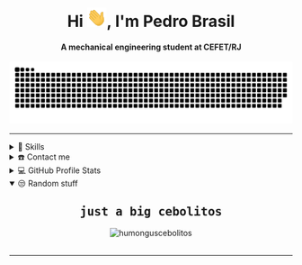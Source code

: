 <div align="center">
<h1 align="center">Hi <img width="35" src="https://github.com/1999AZZAR/1999AZZAR/blob/main/resources/img/waving.gif">, I'm Pedro Brasil</h1>
<h4 align="center">A mechanical engineering student at CEFET/RJ</h4>
</div>

<div align="center">
  <a href="https://1999azzar.github.io/1999AZZAR/">
  <img  src="https://github.com/1999AZZAR/1999AZZAR/blob/main/resources/img/grid-snake.svg"
       alt="snake" /></a>
</div>

-----
<details>
  <summary>🧠 Skills</summary>
<div>
    <samp>
      
<p align="center">

- 💻 <p><img src="https://img.shields.io/badge/python%20-%2314354C.svg?&style=for-the-badge&logo=python&logoColor=white"/> <img
src="https://img.shields.io/badge/C-00599C?style=for-the-badge&logo=c&logoColor=white"/>  <p>                                           
 - ⚙️ <p><img src="https://img.shields.io/badge/git%20-%23F05033.svg?&style=for-the-badge&logo=git&logoColor=white"/> <img src="https://img.shields.io/badge/github%20-%23121011.svg?&style=for-the-badge&logo=github&logoColor=white"/><p>
<br>
</samp>
</div>
</details>

  
<details>
  <summary>☎️ Contact me</summary>
<div>
  <samp>
    <h2 align="center">you can reach me by:</h2>
    <p align="center">
      <br/>
      <a href="https://www.linkedin.com/in/pedro-brasil-3a30b5251/" target="blank"><img align="center"
         src="https://img.shields.io/badge/linkedin-%231DA1F2.svg?style=for-the-badge&logo=linkedin&logoColor=white"
         alt="azzar" height="30"/></a>
      <a href="mailto:pedrobr1307@gmail.com" target="blank"><img align="center"
         src="https://img.shields.io/badge/gmail-EA4335.svg?style=for-the-badge&logo=gmail&logoColor=white"
         alt="azzar" height="30"/></a>
    </p>
  <p align="center">
      <a href="https://www.instagram.com/pdro.brasil/" target="blank"><img align="center"
         src="https://img.shields.io/badge/instagram-%23E4405F.svg?style=for-the-badge&logo=Instagram&logoColor=white"
         alt="azzar" height="30"/></a>
      <br>
    </p>
  </samp>
</div>
</details>

<details> 
  <summary>💻 GitHub Profile Stats</summary>
  <div>
  <samp>
    <h2 align="center"> Github stats </h2>
      <br/>
    <details open>
  <summary><h3>Languages</h3></summary>
            <p align="center">
        <a href="https://github.com/brpedro13/">
          <img src="https://github-readme-stats.vercel.app/api/top-langs/?username=brpedro13&langs_count=6&theme=gruvbox&layout=compact&hide_border=true"
          alt="brpedro13 :: overall Top Langs " /></a>
      </p>
        <p align="center">
          <a href="https://github.com/brpedro13/">
          <img width="45%" src="https://github-profile-summary-cards.vercel.app/api/cards/repos-per-language?username=brpedro13&theme=gruvbox&layout=compact&hide_border=true"
          alt="brpedro13 :: Top Langs by repo" />
          <img width="45%" src="https://github-profile-summary-cards.vercel.app/api/cards/most-commit-language?username=brpedro13&theme=gruvbox&layout=compact&hide_border=true"
          alt="brpedro13 :: Top Langs by commit" />
          </a>
        </p>
</details>
    <details open>
  <summary><h3>statistic</h3></summary>
        <p align="center">
          <a href="https://github.com/brpedro13/">
          <img width="49.5%" src="https://github-readme-stats.vercel.app/api?username=brpedro13&show_icons=true&theme=gruvbox&hide_border=true" />
          <img width="49.5%" src="https://github-readme-streak-stats.herokuapp.com/?user=brpedro13&theme=gruvbox&hide_border=true" />
          </a>
       </p>
     <br>
     </samp>
  </div>    
</details>

<details open>
  <summary>😒 Random stuff</summary>
<div  align="center"> 
<samp>
<h2 align="center"> just a big cebolitos </h2>
</samp>
  <img src="https://assets.vtex.app/unsafe/fit-in/568x568/center/middle/https%3A%2F%2Fsuperpao.vtexassets.com%2Farquivos%2Fids%2F311584%2FSalgadinho-Cebolitos-Pacote-60G.jpg%3Fv%3D1772256763" alt="humonguscebolitos">
</div>

  

</details>
<br/>
</details> 

-----

